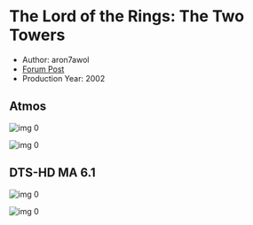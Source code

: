 # The Lord of the Rings: The Two Towers

* Author: aron7awol
* [Forum Post](https://www.avsforum.com/threads/bass-eq-for-filtered-movies.2995212/post-59398144)
* Production Year: 2002

## Atmos

![img 0](https://i.imgur.com/yzsG9qq.jpg)

![img 0](https://i.imgur.com/wjmrAxN.png)

## DTS-HD MA 6.1

![img 0](https://i.imgur.com/Cd6aIua.jpg)

![img 0](https://i.imgur.com/Yp7r4GB.png)

